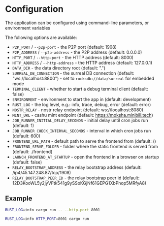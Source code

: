 # Configuration

The application can be configured using command-line parameters, or environment variables

The following options are available:

* `P2P_PORT` / `--p2p-port` - the P2P port (default: 1908)
* `P2P_ADDRESS` / `--p2p-address` - the P2P address (default: 0.0.0.0)
* `HTTP_PORT` / `--http-port` - the HTTP address (default: 8000)
* `HTTP_ADDRESS` / `--http-address` - the HTTP address (default: 127.0.0.1)
* `DATA_DIR` - the data directory root (default: ".")
* `SURREAL_DB_CONNECTION` - the surreal DB connection (default: "ws://localhost:8800") - set to `rocksdb://data/surreal` for embedded mode
* `TERMINAL_CLIENT` - whether to start a debug terminal client (default: false)
* `ENVIRONMENT` - environment to start the app in (default: development)
* `RUST_LOG` - the log level, e.g.: info, trace, debug, error (default: error)
* `NOSTR_RELAY` - nostr relay endpoint (default: ws://localhost:8080)
* `MINT_URL` - cashu mint endpoint (default: https://moksha.minibill.tech)
* `JOB_RUNNER_INITIAL_DELAY_SECONDS` - initial delay until cron jobs run (default: 1)
* `JOB_RUNNER_CHECK_INTERVAL_SECONDS` - interval in which cron jobs run (default: 600)
* `FRONTEND_URL_PATH` - default path to serve the frontend from (default: /)
* `FRONTEND_SERVE_FOLDER` - folder where the static frontend is served from (default: ./frontend)
* `LAUNCH_FRONTEND_AT_STARTUP` - open the frontend in a browser on startup (default: false)
* `RELAY_BOOTSTRAP_ADDRESS` - the relay bootstrap address (default: /ip4/45.147.248.87/tcp/1908)
* `RELAY_BOOTSTRAP_PEER_ID` - the relay bootstrap peer id (default: 12D3KooWL5y2jyVFtk541g9ySSoKGjNf61GEPG1XbPhop5MRfyA8)

## Example

```bash
RUST_LOG=info cargo run -- --http-port 8001

RUST_LOG=info HTTP_PORT=8001 cargo run
```

